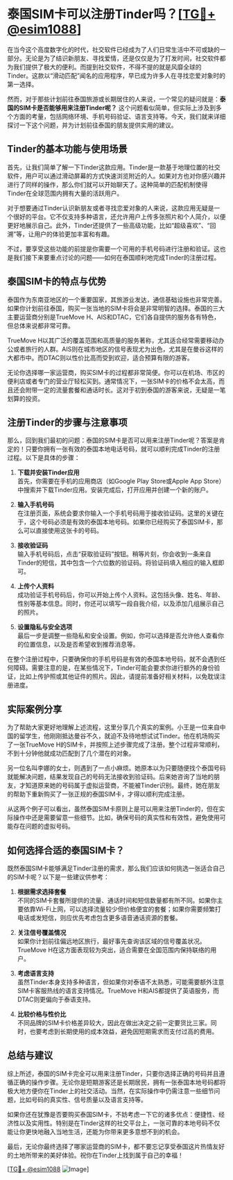 # 泰国SIM卡可以注册Tinder吗？[[TG💪+ @esim1088](https://t.me/s/esim1088)]

在当今这个高度数字化的时代，社交软件已经成为了人们日常生活中不可或缺的一部分。无论是为了结识新朋友、寻找爱情，还是仅仅是为了打发时间，社交软件都为我们提供了极大的便利。而提到社交软件，不得不提的就是风靡全球的Tinder。这款以“滑动匹配”闻名的应用程序，早已成为许多人在寻找恋爱对象时的第一选择。

然而，对于那些计划前往泰国旅游或长期居住的人来说，一个常见的疑问就是：**泰国的SIM卡是否能够用来注册Tinder呢？** 这个问题看似简单，但实际上涉及到多个方面的考量，包括网络环境、手机号码验证、语言支持等。今天，我们就来详细探讨一下这个问题，并为计划前往泰国的朋友提供实用的建议。

## Tinder的基本功能与使用场景

首先，让我们简单了解一下Tinder这款应用。Tinder是一款基于地理位置的社交软件，用户可以通过滑动屏幕的方式快速浏览附近的人。如果对方也对你感兴趣并进行了同样的操作，那么你们就可以开始聊天了。这种简单的匹配机制使得Tinder在全球范围内拥有大量的活跃用户。

对于想要通过Tinder认识新朋友或者寻找恋爱对象的人来说，这款应用无疑是一个很好的平台。它不仅支持多种语言，还允许用户上传多张照片和个人简介，以便更好地展示自己。此外，Tinder还提供了一些高级功能，比如“超级喜欢”、“回溯”等，让用户的体验更加丰富和有趣。

不过，要享受这些功能的前提是你需要一个可用的手机号码进行注册和验证。这也是我们接下来要重点讨论的问题——如何在泰国顺利地完成Tinder的注册过程。

## 泰国SIM卡的特点与优势

泰国作为东南亚地区的一个重要国家，其旅游业发达，通信基础设施也非常完善。如果你计划前往泰国，购买一张当地的SIM卡将会是非常明智的选择。泰国的三大主要运营商分别是TrueMove H、AIS和DTAC，它们各自提供的服务各有特色，但总体来说都非常可靠。

TrueMove H以其广泛的覆盖范围和高质量的服务著称，尤其适合经常需要移动办公或者旅行的人群。AIS则在城市地区的信号表现尤为出色，尤其是在曼谷这样的大都市中。而DTAC则以性价比高而受到欢迎，适合预算有限的游客。

无论你选择哪一家运营商，购买SIM卡的过程都非常简便。你可以在机场、市区的便利店或者专门的营业厅轻松买到。通常情况下，一张SIM卡的价格不会太高，而且还会附带一定的流量套餐和通话时长。这对于初到泰国的游客来说，无疑是一笔划算的投资。

## 注册Tinder的步骤与注意事项

那么，回到我们最初的问题：泰国的SIM卡是否可以用来注册Tinder呢？答案是肯定的！只要你拥有一张有效的泰国本地电话号码，就可以顺利完成Tinder的注册过程。以下是具体的步骤：

1. **下载并安装Tinder应用**  
   首先，你需要在手机的应用商店（如Google Play Store或Apple App Store）中搜索并下载Tinder应用。安装完成后，打开应用并创建一个新的账户。

2. **输入手机号码**  
   在注册页面，系统会要求你输入一个手机号码用于接收验证码。这里的关键在于，这个号码必须是有效的泰国本地号码。如果你已经购买了泰国SIM卡，那么可以直接使用这张卡的号码。

3. **接收验证码**  
   输入手机号码后，点击“获取验证码”按钮。稍等片刻，你会收到一条来自Tinder的短信，其中包含一个六位数的验证码。将验证码填入相应的输入框即可。

4. **上传个人资料**  
   成功验证手机号码后，你可以开始上传个人资料。这包括头像、姓名、年龄、性别等基本信息。同时，你还可以填写一段自我介绍，以及添加几组展示自己的照片。

5. **设置隐私与安全选项**  
   最后一步是调整一些隐私和安全设置。例如，你可以选择是否允许他人查看你的位置信息，以及是否希望收到推荐消息等。

在整个注册过程中，只要确保你的手机号码是有效的泰国本地号码，就不会遇到任何障碍。需要注意的是，在某些情况下，Tinder可能会要求你进行额外的身份验证，比如上传护照或其他证件的照片。因此，请提前准备好相关材料，以免耽误注册进度。

## 实际案例分享

为了帮助大家更好地理解上述流程，这里分享几个真实的案例。小王是一位来自中国的留学生，他刚刚抵达曼谷不久，就迫不及待地想试试Tinder。他在机场购买了一张TrueMove H的SIM卡，并按照上述步骤完成了注册。整个过程非常顺利，不到十分钟他就成功匹配到了几个潜在的对象。

另一位名叫李娜的女士，则遇到了一点小麻烦。她原本以为只要随便找个泰国号码就能解决问题，结果发现自己的号码无法接收到验证码。后来她咨询了当地的朋友，才知道原来她的号码属于虚拟运营商，不能被Tinder识别。最终，她在朋友的帮助下重新购买了一张正规的泰国SIM卡，才得以顺利完成注册。

从这两个例子可以看出，虽然泰国SIM卡原则上是可以用来注册Tinder的，但在实际操作中还是需要留意一些细节。比如，确保号码的真实性和有效性，避免使用可能存在问题的虚拟号码。

## 如何选择合适的泰国SIM卡？

既然泰国SIM卡能够满足Tinder注册的需求，那么我们应该如何挑选一张适合自己的SIM卡呢？以下是一些建议供参考：

1. **根据需求选择套餐**  
   不同的SIM卡套餐所提供的流量、通话时间和短信数量都有所不同。如果你主要依靠Wi-Fi上网，可以选择流量较少但价格便宜的套餐；如果你需要频繁打电话或发短信，则应优先考虑包含更多语音通话资源的套餐。

2. **关注信号覆盖情况**  
   如果你计划前往偏远地区旅行，最好事先查询该区域的信号覆盖状况。TrueMove H在这方面表现较为突出，适合需要在全国范围内保持联络的用户。

3. **考虑语言支持**  
   虽然Tinder本身支持多种语言，但如果你对泰语不太熟悉，可能需要额外注意SIM卡客服热线的语言支持情况。TrueMove H和AIS都提供了英语服务，而DTAC则更偏向于泰语支持。

4. **比较价格与性价比**  
   不同品牌的SIM卡价格差异较大，因此在做出决定之前一定要货比三家。同时，也要考虑到长期使用的成本效益，避免因短期需求而支付过高的费用。

## 总结与建议

综上所述，泰国的SIM卡完全可以用来注册Tinder，只要你选择正确的号码并且遵循正确的操作步骤。无论你是短期游客还是长期居民，拥有一张泰国本地号码都将极大地方便你在Tinder上的社交活动。当然，在实际操作中仍需注意一些细节问题，比如号码的真实性、信号质量以及语言支持等。

如果你还在犹豫是否要购买泰国SIM卡，不妨考虑一下它的诸多优点：便捷性、经济性以及实用性。特别是在Tinder这样的社交平台上，一张可靠的本地号码不仅能让你更快地融入当地生活，还能为你带来更多意想不到的机会。

最后，无论你最终选择了哪家运营商的SIM卡，都不要忘记享受泰国这片热情友好的土地所带来的美好体验。祝你在Tinder上找到属于自己的幸福！

[[TG💪+ @esim1088](https://t.me/s/esim1088) ![Image](https://i.postimg.cc/4NQfJmqS/Snipaste-2025-05-13-00-14-12.png)]